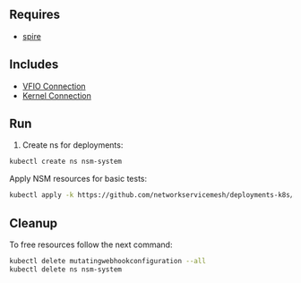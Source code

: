 ## Requires

- [spire](../spire)

## Includes

- [VFIO Connection](../use-cases/Vfio2Noop)
- [Kernel Connection](../use-cases/SriovKernel2Noop)

## Run

1. Create ns for deployments:
```bash
kubectl create ns nsm-system
```

Apply NSM resources for basic tests:
```bash
kubectl apply -k https://github.com/networkservicemesh/deployments-k8s/examples/sriov?ref=19a5c51a6cbffdf76b25a954d20b865a66853d36
```

## Cleanup

To free resources follow the next command:
```bash
kubectl delete mutatingwebhookconfiguration --all
kubectl delete ns nsm-system
```
